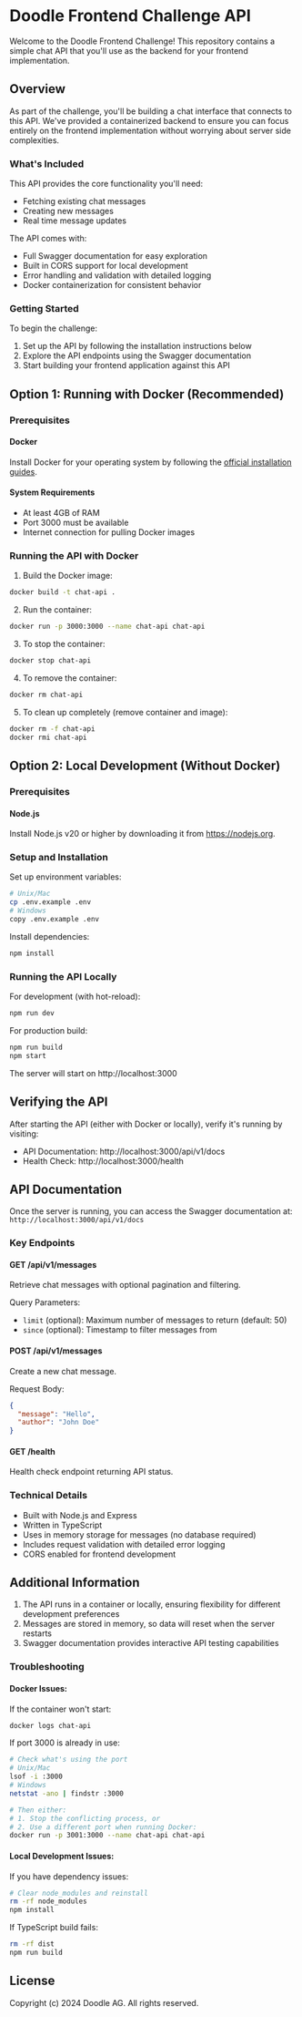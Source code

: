 # Doodle Frontend Challenge API

Welcome to the Doodle Frontend Challenge! This repository contains a simple chat API that you'll use as the backend for your frontend implementation.

## Overview

As part of the challenge, you'll be building a chat interface that connects to this API. We've provided a containerized backend to ensure you can focus entirely on the frontend implementation without worrying about server side complexities.

### What's Included

This API provides the core functionality you'll need:

- Fetching existing chat messages  
- Creating new messages
- Real time message updates

The API comes with:

- Full Swagger documentation for easy exploration
- Built in CORS support for local development
- Error handling and validation with detailed logging
- Docker containerization for consistent behavior

### Getting Started

To begin the challenge:

1. Set up the API by following the installation instructions below
2. Explore the API endpoints using the Swagger documentation
3. Start building your frontend application against this API

## Option 1: Running with Docker (Recommended)

### Prerequisites

#### Docker

Install Docker for your operating system by following the [official installation guides](https://docs.docker.com/).

#### System Requirements

- At least 4GB of RAM
- Port 3000 must be available
- Internet connection for pulling Docker images

### Running the API with Docker

1. Build the Docker image:
```bash
docker build -t chat-api .
```

2. Run the container:
```bash
docker run -p 3000:3000 --name chat-api chat-api
```

3. To stop the container:
```bash
docker stop chat-api
```

4. To remove the container:
```bash
docker rm chat-api
```

5. To clean up completely (remove container and image):
```bash
docker rm -f chat-api
docker rmi chat-api
```

## Option 2: Local Development (Without Docker)

### Prerequisites

#### Node.js
Install Node.js v20 or higher by downloading it from https://nodejs.org.

### Setup and Installation

Set up environment variables:
```bash
# Unix/Mac
cp .env.example .env
# Windows
copy .env.example .env
```

Install dependencies:
```bash
npm install
```

### Running the API Locally

For development (with hot-reload):
```bash
npm run dev
```

For production build:
```bash
npm run build
npm start
```

The server will start on http://localhost:3000

## Verifying the API

After starting the API (either with Docker or locally), verify it's running by visiting:
- API Documentation: http://localhost:3000/api/v1/docs
- Health Check: http://localhost:3000/health

## API Documentation

Once the server is running, you can access the Swagger documentation at:
`http://localhost:3000/api/v1/docs`

### Key Endpoints

#### GET /api/v1/messages

Retrieve chat messages with optional pagination and filtering.

Query Parameters:
- `limit` (optional): Maximum number of messages to return (default: 50)
- `since` (optional): Timestamp to filter messages from

#### POST /api/v1/messages

Create a new chat message.

Request Body:
```json
{
  "message": "Hello",
  "author": "John Doe"
}
```

#### GET /health

Health check endpoint returning API status.

### Technical Details

- Built with Node.js and Express
- Written in TypeScript
- Uses in memory storage for messages (no database required)
- Includes request validation with detailed error logging
- CORS enabled for frontend development

## Additional Information

1. The API runs in a container or locally, ensuring flexibility for different development preferences
2. Messages are stored in memory, so data will reset when the server restarts
3. Swagger documentation provides interactive API testing capabilities

### Troubleshooting

#### Docker Issues:

If the container won't start:
```bash
docker logs chat-api
```

If port 3000 is already in use:
```bash
# Check what's using the port
# Unix/Mac
lsof -i :3000
# Windows
netstat -ano | findstr :3000

# Then either:
# 1. Stop the conflicting process, or
# 2. Use a different port when running Docker:
docker run -p 3001:3000 --name chat-api chat-api
```

#### Local Development Issues:

If you have dependency issues:
```bash
# Clear node_modules and reinstall
rm -rf node_modules
npm install
```

If TypeScript build fails:
```bash
rm -rf dist
npm run build
```

## License

Copyright (c) 2024 Doodle AG. All rights reserved.
